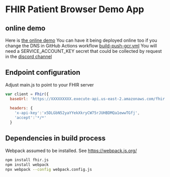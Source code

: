 # FHIR Patient Browser Demo App

## online demo
Here is [the online demo](http://fhir-patient.demo.community.intersystems.com/)
You can have it being deployed online too if you change the DNS in GitHub Actions workflow [build-push-gcr.yml](.github/workflows/build-push-gcr.yaml) 
You will need a SERVICE_ACCOUNT_KEY secret that could be collected by request in the [discord channel](https://discord.gg/67hSyh2rmh)


## Endpoint configuration

Adjust main.js to point to your FHIR server
```javascript
var client = Fhir({
  baseUrl: 'https://XXXXXXXXX.execute-api.us-east-2.amazonaws.com/fhir',
  
  headers: {
    'x-api-key':'x5DLGbN52yaYYekXkryCW75rJUHBDMQa1ewwTGfj',
    'accept':'*/*'
  }
```

## Dependencies in build process

Webpack assumed to be installed. See https://webpack.js.org/

```bash
npm install fhir.js
npm install webpack
npx webpack --config webpack.config.js
```